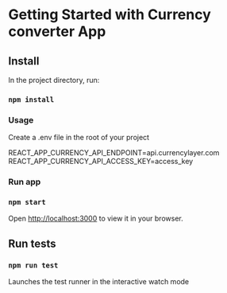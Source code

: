 # Getting Started with Currency converter App

## Install

In the project directory, run:

### `npm install`

### Usage

Create a .env file in the root of your project

REACT_APP_CURRENCY_API_ENDPOINT=api.currencylayer.com <br />
REACT_APP_CURRENCY_API_ACCESS_KEY=access_key

### Run app

### `npm start`

Open [http://localhost:3000](http://localhost:3000) to view it in your browser.

## Run tests

### `npm run test`

Launches the test runner in the interactive watch mode

